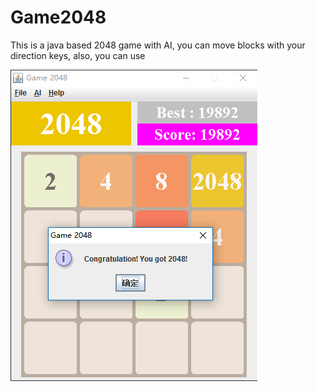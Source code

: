 # Game2048
This is a java based 2048 game with AI, you can move blocks with your direction keys, also, you can use

![Screenshot](img/screenshot.png)

